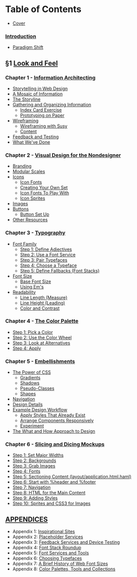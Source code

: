 Table of Contents
=================

- [Cover][]

### [Introduction ][]
  - [Paradigm Shift][]

&sect;1 [Look and Feel][Section I]
------------------------------------

### Chapter 1 - [Information Architecting][Chapter 1]
  - [Storytelling in Web Design][]
  - [A Mosaic of Information][]
  - [The Storyline][]
  - [Gathering and Organizing Information][]
      - [Index Card Exercise][]
      - [Prototyping on Paper][]
  - [Wireframing][]
      - [Wireframing with Susy][]
      - [Content][]
  - [Feedback and Testing][]
  - [What We've Done][]

### Chapter 2 - [Visual Design for the Nondesigner][Chapter 2]
  - [Branding][]
  - [Modular Scales][]
  - [Icons][]
      - [Icon Fonts][]
      - [Creating Your Own Set][Icon Font Creating]
      - [Icon Fonts To Play With][Icon Font Playing]
      - [Icon Sprites][]
  - [Images][]
  - [Buttons][]
      - [Button Set Up][]
  - [Other Resources][]

### Chapter 3 - [Typography][Chapter 3]
  - [Font Family][]
      - [Step 1: Define Adjectives][]
      - [Step 2: Use a Font Service][]
      - [Step 3: Pair Typefaces][]
      - [Step 4: Choose a Typeface][]
      - [Step 5: Define Fallbacks (Font Stacks)][]
  - [Font Size][]
      - [Base Font Size][]
      - [Using Em's][]
  - [Readability][]
      - [Line Length (Measure)][]
      - [Line Height (Leading)][]
      - [Color and Contrast][]

### Chapter 4 - [The Color Palette][Chapter 4]
  - [Step 1: Pick a Color][]
  - [Step 2: Use the Color Wheel][]
  - [Step 3: Look at Alternatives][]
  - [Step 4: Apply][]

### Chapter 5 - [Embellishments][Chapter 5]
  - [The Power of CSS][]
      - [Gradients][]
      - [Shadows][]
      - [Pseudo-Classes][]
      - [Shapes][]
  - [Navigation][]
  - [Design Details][]
  - [Example Design Workflow][]
      - [Apply Styles That Already Exist][]
      - [Arrange Components Responsively][]
      - [Experiment][]
  - [The What and How Approach to Design][]

### Chapter 6 - [Slicing and Dicing Mockups][Chapter 6]
  - [Step 1: Set Major Widths][]
  - [Step 2: Backgrounds][]
  - [Step 3: Grab Images][]
  - [Step 4: Fonts][]
  - [Step 5: Sectioning Content (layout/application.html.haml)][]
  - [Step 6: Start with %header and %footer][]
  - [Step 7: Navigation][]
  - [Step 8: HTML for the Main Content][]
  - [Step 9: Adding Styles][]
  - [Step 10: Sprites and CSS3 for Images][]

[APPENDICES][Appendices]
------------------------

- Appendix 1: [Inspirational Sites][Appendix 1]
- Appendix 2: [Placeholder Services][Appendix 2]
- Appendix 3: [Feedback Services and Device Testing][Appendix 3]
- Appendix 4: [Font Stack Roundup][Appendix 4]
- Appendix 5: [Font Services and Tools][Appendix 5]
- Appendix 6: [Choosing Typefaces][Appendix 6]
- Appendix 7: [A Brief History of Web Font Sizes][Appendix 7]
- Appendix 8: [Color Palettes, Tools and Collections][Appendix 8]

[Cover]:                https://github.com/maxxiimo/coding-design/blob/master/COVER.md#the-front-end-manifesto

[Introduction]:         https://github.com/maxxiimo/coding-design/blob/master/introduction.md#introduction

[Section I]:            https://github.com/maxxiimo/coding-design/blob/master/section-1.md#look-and-feel
[Chapter 1]:            https://github.com/maxxiimo/coding-design/blob/master/chp1-information-architecting.md#information-architecting
[Chapter 2]:            https://github.com/maxxiimo/coding-design/blob/master/chp2-visual-design-for-the-nondesigner.md#visual-design-for-the-nondesigner
[Chapter 3]:            https://github.com/maxxiimo/coding-design/blob/master/chp3-typography.md#typography
[Chapter 4]:            https://github.com/maxxiimo/coding-design/blob/master/chp4-the-color-palette.md#the-color-palette
[Chapter 5]:            https://github.com/maxxiimo/coding-design/blob/master/chp5-embellishments.md#embellishments
[Chapter 6]:            https://github.com/maxxiimo/coding-design/blob/master/chp6-slicing-and-dicing-mockups.md#slicing-and-dicing-mockups

[Appendices]:           https://github.com/maxxiimo/coding-design/blob/master/appendices.md#appendices

[Paradigm Shift]:       https://github.com/maxxiimo/coding-design/blob/master/introduction.md#paradigm-shift

[Storytelling in Web Design]: https://github.com/maxxiimo/coding-design/blob/master/chp1-information-architecting.md#storytelling-in-web-design
[A Mosaic of Information]: https://github.com/maxxiimo/coding-design/blob/master/chp1-information-architecting.md#a-mosaic-of-information
[The Storyline]:        https://github.com/maxxiimo/coding-design/blob/master/chp1-information-architecting.md#the-storyline
[Gathering and Organizing Information]: https://github.com/maxxiimo/coding-design/blob/master/chp1-information-architecting.md#gathering-and-organizing-information
[Index Card Exercise]:  https://github.com/maxxiimo/coding-design/blob/master/chp1-information-architecting.md#index-card-exercise
[Prototyping on Paper]: https://github.com/maxxiimo/coding-design/blob/master/chp1-information-architecting.md#prototyping-on-paper
[Wireframing]:          https://github.com/maxxiimo/coding-design/blob/master/chp1-information-architecting.md#wireframing
[Wireframing with Susy]: https://github.com/maxxiimo/coding-design/blob/master/chp1-information-architecting.md#wireframing-with-susy
[Content]:              https://github.com/maxxiimo/coding-design/blob/master/chp1-information-architecting.md#content
[Feedback and Testing]: https://github.com/maxxiimo/coding-design/blob/master/chp1-information-architecting.md#feedback-and-testing
[What We've Done]:      https://github.com/maxxiimo/coding-design/blob/master/chp1-information-architecting.md#what-weve-done

[Branding]:             https://github.com/maxxiimo/coding-design/blob/master/chp2-visual-design-for-the-nondesigner.md#branding
[Modular Scales]:       https://github.com/maxxiimo/coding-design/blob/master/chp2-visual-design-for-the-nondesigner.md#modular-scales
[Icons]:                https://github.com/maxxiimo/coding-design/blob/master/chp2-visual-design-for-the-nondesigner.md#icons
[Icon Fonts]:           https://github.com/maxxiimo/coding-design/blob/master/chp2-visual-design-for-the-nondesigner.md#icon-fonts
[Icon Font Creating]:   https://github.com/maxxiimo/coding-design/blob/master/chp2-visual-design-for-the-nondesigner.md#creating-your-own-set
[Icon Font Playing]:    https://github.com/maxxiimo/coding-design/blob/master/chp2-visual-design-for-the-nondesigner.md#icon-fonts-to-play-with
[Icon Sprites]:         https://github.com/maxxiimo/coding-design/blob/master/chp2-visual-design-for-the-nondesigner.md#icon-sprites
[Images]:               https://github.com/maxxiimo/coding-design/blob/master/chp2-visual-design-for-the-nondesigner.md#images
[Buttons]:              https://github.com/maxxiimo/coding-design/blob/master/chp2-visual-design-for-the-nondesigner.md#buttons
[Button Set Up]:        https://github.com/maxxiimo/coding-design/blob/master/chp2-visual-design-for-the-nondesigner.md#button-set-up
[Other Resources]:      https://github.com/maxxiimo/coding-design/blob/master/chp2-visual-design-for-the-nondesigner.md#other-resources

[Font Family]:          https://github.com/maxxiimo/coding-design/blob/master/chp3-typography.md#font-family
[Step 1: Define Adjectives]: https://github.com/maxxiimo/coding-design/blob/master/chp3-typography.md#step-1-define-adjectives
[Step 2: Use a Font Service]: https://github.com/maxxiimo/coding-design/blob/master/chp3-typography.md#step-2-use-a-font-service
[Step 3: Pair Typefaces]: https://github.com/maxxiimo/coding-design/blob/master/chp3-typography.md#step-3-pair-typefaces
[Step 4: Choose a Typeface]: https://github.com/maxxiimo/coding-design/blob/master/chp3-typography.md#step-4-choose-a-typeface
[Step 5: Define Fallbacks (Font Stacks)]: https://github.com/maxxiimo/coding-design/blob/master/chp3-typography.md#step-5-define-fallbacks-font-stacks
[Font Size]:            https://github.com/maxxiimo/coding-design/blob/master/chp3-typography.md#font-size
[Base Font Size]:       https://github.com/maxxiimo/coding-design/blob/master/chp3-typography.md#base-font-size
[Using Em's]:           https://github.com/maxxiimo/coding-design/blob/master/chp3-typography.md#using-ems
[Readability]:          https://github.com/maxxiimo/coding-design/blob/master/chp3-typography.md#readability
[Line Length (Measure)]: https://github.com/maxxiimo/coding-design/blob/master/chp3-typography.md#line-length-measure
[Line Height (Leading)]: https://github.com/maxxiimo/coding-design/blob/master/chp3-typography.md#line-height-leading
[Color and Contrast]:   https://github.com/maxxiimo/coding-design/blob/master/chp3-typography.md#color-and-contrast

[Step 1: Pick a Color]: https://github.com/maxxiimo/coding-design/blob/master/chp4-the-color-palette.md#step-1-pick-a-color
[Step 2: Use the Color Wheel]: https://github.com/maxxiimo/coding-design/blob/master/chp4-the-color-palette.md#step-2-use-the-color-wheel
[Step 3: Look at Alternatives]: https://github.com/maxxiimo/coding-design/blob/master/chp4-the-color-palette.md#step-3-look-at-alternatives
[Step 4: Apply]:        https://github.com/maxxiimo/coding-design/blob/master/chp4-the-color-palette.md#step-4-apply

[The Power of CSS]:     https://github.com/maxxiimo/coding-design/blob/master/chp5-embellishments.md#the-power-of-css
[Gradients]:            https://github.com/maxxiimo/coding-design/blob/master/chp5-embellishments.md#gradients
[Shadows]:              https://github.com/maxxiimo/coding-design/blob/master/chp5-embellishments.md#shadows
[Pseudo-Classes]:       https://github.com/maxxiimo/coding-design/blob/master/chp5-embellishments.md#pseudo---classes
[Shapes]:               https://github.com/maxxiimo/coding-design/blob/master/chp5-embellishments.md#shapes
[Navigation]:           https://github.com/maxxiimo/coding-design/blob/master/chp5-embellishments.md#navigation
[Design Details]:       https://github.com/maxxiimo/coding-design/blob/master/chp5-embellishments.md#design-details
[Example Design Workflow]: https://github.com/maxxiimo/coding-design/blob/master/chp5-embellishments.md#example-design-workflow
[Apply Styles That Already Exist]: https://github.com/maxxiimo/coding-design/blob/master/chp5-embellishments.md#apply-styles-that-already-exist
[Arrange Components Responsively]: https://github.com/maxxiimo/coding-design/blob/master/chp5-embellishments.md#arrange-components-responsively
[Experiment]:           https://github.com/maxxiimo/coding-design/blob/master/chp5-embellishments.md#experiment
[The What and How Approach to Design]: https://github.com/maxxiimo/coding-design/blob/master/chp5-embellishments.md#the-what-and-how-approach-to-design

[Step 1: Set Major Widths]: https://github.com/maxxiimo/coding-design/blob/master/chp6-slicing-and-dicing-mockups.md#step-1-set-major-widths
[Step 2: Backgrounds]: https://github.com/maxxiimo/coding-design/blob/master/chp6-slicing-and-dicing-mockups.md#step-2-backgrounds
[Step 3: Grab Images]: https://github.com/maxxiimo/coding-design/blob/master/chp6-slicing-and-dicing-mockups.md#step-3-grab-images
[Step 4: Fonts]:       https://github.com/maxxiimo/coding-design/blob/master/chp6-slicing-and-dicing-mockups.md#step-4-fonts
[Step 5: Sectioning Content (layout/application.html.haml)]: https://github.com/maxxiimo/coding-design/blob/master/chp6-slicing-and-dicing-mockups.md#step-5-sectioning-content-layoutapplicationhtmlhaml
[Step 6: Start with %header and %footer]: https://github.com/maxxiimo/coding-design/blob/master/chp6-slicing-and-dicing-mockups.md#step-6-start-with-header-and-footer
[Step 7: Navigation]:  https://github.com/maxxiimo/coding-design/blob/master/chp6-slicing-and-dicing-mockups.md#step-7-navigation
[Step 8: HTML for the Main Content]: https://github.com/maxxiimo/coding-design/blob/master/chp6-slicing-and-dicing-mockups.md#step-8-html-for-the-main-content
[Step 9: Adding Styles]: https://github.com/maxxiimo/coding-design/blob/master/chp6-slicing-and-dicing-mockups.md#step-9-adding-styles
[Step 10: Sprites and CSS3 for Images]: https://github.com/maxxiimo/coding-design/blob/master/chp6-slicing-and-dicing-mockups.md#step-10-sprites-and-css3-for-images

[Appendix 1]:           https://github.com/maxxiimo/coding-design/blob/master/appendices.md#appendix-1
[Appendix 2]:           https://github.com/maxxiimo/coding-design/blob/master/appendices.md#appendix-2
[Appendix 3]:           https://github.com/maxxiimo/coding-design/blob/master/appendices.md#appendix-3
[Appendix 4]:           https://github.com/maxxiimo/coding-design/blob/master/appendices.md#appendix-4
[Appendix 5]:           https://github.com/maxxiimo/coding-design/blob/master/appendices.md#appendix-5
[Appendix 6]:          https://github.com/maxxiimo/coding-design/blob/master/appendices.md#appendix-6
[Appendix 7]:          https://github.com/maxxiimo/coding-design/blob/master/appendices.md#appendix-7
[Appendix 8]:          https://github.com/maxxiimo/coding-design/blob/master/appendices.md#appendix-8

